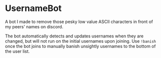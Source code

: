 # UsernameBot

A bot I made to remove those pesky low value ASCII characters in front of my peers' names on discord.


The bot automatically detects and updates usernames when they are changed, but will not run on the initial usernames upon joining. 
Use `!banish` once the bot joins to manually banish unsightly usernames to the bottom of the user list.
